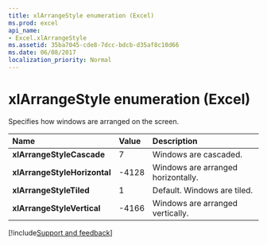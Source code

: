 ```yaml
---
title: xlArrangeStyle enumeration (Excel)
ms.prod: excel
api_name:
- Excel.xlArrangeStyle
ms.assetid: 35ba7045-cde8-7dcc-bdcb-d35af8c10d66
ms.date: 06/08/2017
localization_priority: Normal
---
```



# xlArrangeStyle enumeration (Excel)

Specifies how windows are arranged on the screen.

|Name|Value|Description|
|:-----|:-----|:-----|
| **xlArrangeStyleCascade**|7|Windows are cascaded.|
| **xlArrangeStyleHorizontal**|-4128|Windows are arranged horizontally.|
| **xlArrangeStyleTiled**|1|Default. Windows are tiled.|
| **xlArrangeStyleVertical**|-4166|Windows are arranged vertically.|

[!include[Support and feedback](~/includes/feedback-boilerplate.md)]